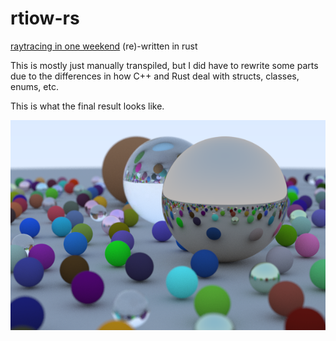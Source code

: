 # rtiow-rs
[raytracing in one weekend](https://raytracing.github.io/books/RayTracingInOneWeekend.html) (re)-written in rust

This is mostly just manually transpiled, but I did have to rewrite some parts due to the differences in how C++ and Rust deal with structs, classes, enums, etc.

This is what the final result looks like.

![img](image.png)

